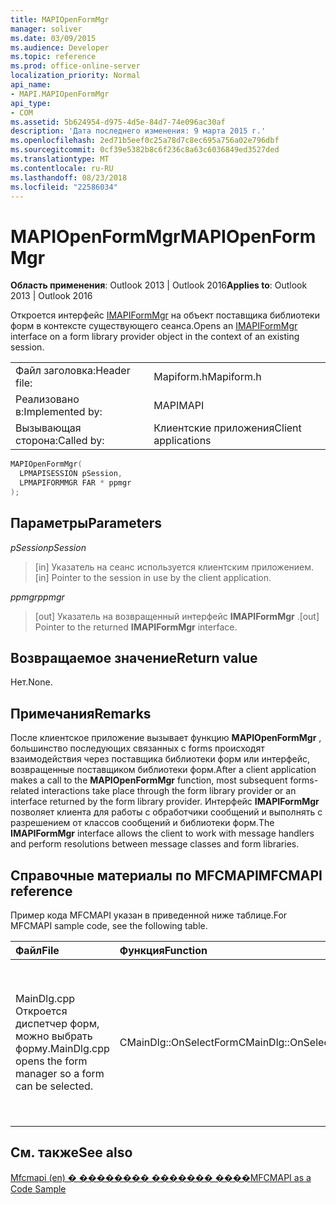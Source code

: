 ```yaml
---
title: MAPIOpenFormMgr
manager: soliver
ms.date: 03/09/2015
ms.audience: Developer
ms.topic: reference
ms.prod: office-online-server
localization_priority: Normal
api_name:
- MAPI.MAPIOpenFormMgr
api_type:
- COM
ms.assetid: 5b624954-d975-4d5e-84d7-74e096ac30af
description: 'Дата последнего изменения: 9 марта 2015 г.'
ms.openlocfilehash: 2ed71b5eef0c25a78d7c8ec695a756a02e796dbf
ms.sourcegitcommit: 0cf39e5382b8c6f236c8a63c6036849ed3527ded
ms.translationtype: MT
ms.contentlocale: ru-RU
ms.lasthandoff: 08/23/2018
ms.locfileid: "22586034"
---
```

# <a name="mapiopenformmgr"></a><span data-ttu-id="76ff3-103">MAPIOpenFormMgr</span><span class="sxs-lookup"><span data-stu-id="76ff3-103">MAPIOpenFormMgr</span></span>

  
  
<span data-ttu-id="76ff3-104">**Область применения**: Outlook 2013 | Outlook 2016</span><span class="sxs-lookup"><span data-stu-id="76ff3-104">**Applies to**: Outlook 2013 | Outlook 2016</span></span> 
  
<span data-ttu-id="76ff3-105">Откроется интерфейс [IMAPIFormMgr](imapiformmgriunknown.md) на объект поставщика библиотеки форм в контексте существующего сеанса.</span><span class="sxs-lookup"><span data-stu-id="76ff3-105">Opens an [IMAPIFormMgr](imapiformmgriunknown.md) interface on a form library provider object in the context of an existing session.</span></span> 
  
|||
|:-----|:-----|
|<span data-ttu-id="76ff3-106">Файл заголовка:</span><span class="sxs-lookup"><span data-stu-id="76ff3-106">Header file:</span></span>  <br/> |<span data-ttu-id="76ff3-107">Mapiform.h</span><span class="sxs-lookup"><span data-stu-id="76ff3-107">Mapiform.h</span></span>  <br/> |
|<span data-ttu-id="76ff3-108">Реализовано в:</span><span class="sxs-lookup"><span data-stu-id="76ff3-108">Implemented by:</span></span>  <br/> |<span data-ttu-id="76ff3-109">MAPI</span><span class="sxs-lookup"><span data-stu-id="76ff3-109">MAPI</span></span>  <br/> |
|<span data-ttu-id="76ff3-110">Вызывающая сторона:</span><span class="sxs-lookup"><span data-stu-id="76ff3-110">Called by:</span></span>  <br/> |<span data-ttu-id="76ff3-111">Клиентские приложения</span><span class="sxs-lookup"><span data-stu-id="76ff3-111">Client applications</span></span>  <br/> |
   
```cpp
MAPIOpenFormMgr(
  LPMAPISESSION pSession,
  LPMAPIFORMMGR FAR * ppmgr
);
```

## <a name="parameters"></a><span data-ttu-id="76ff3-112">Параметры</span><span class="sxs-lookup"><span data-stu-id="76ff3-112">Parameters</span></span>

 <span data-ttu-id="76ff3-113">_pSession_</span><span class="sxs-lookup"><span data-stu-id="76ff3-113">_pSession_</span></span>
  
> <span data-ttu-id="76ff3-114">[in] Указатель на сеанс используется клиентским приложением.</span><span class="sxs-lookup"><span data-stu-id="76ff3-114">[in] Pointer to the session in use by the client application.</span></span>
    
 <span data-ttu-id="76ff3-115">_ppmgr_</span><span class="sxs-lookup"><span data-stu-id="76ff3-115">_ppmgr_</span></span>
  
> <span data-ttu-id="76ff3-116">[out] Указатель на возвращенный интерфейс **IMAPIFormMgr** .</span><span class="sxs-lookup"><span data-stu-id="76ff3-116">[out] Pointer to the returned **IMAPIFormMgr** interface.</span></span> 
    
## <a name="return-value"></a><span data-ttu-id="76ff3-117">Возвращаемое значение</span><span class="sxs-lookup"><span data-stu-id="76ff3-117">Return value</span></span>

<span data-ttu-id="76ff3-118">Нет.</span><span class="sxs-lookup"><span data-stu-id="76ff3-118">None.</span></span>
  
## <a name="remarks"></a><span data-ttu-id="76ff3-119">Примечания</span><span class="sxs-lookup"><span data-stu-id="76ff3-119">Remarks</span></span>

<span data-ttu-id="76ff3-120">После клиентское приложение вызывает функцию **MAPIOpenFormMgr** , большинство последующих связанных с forms происходят взаимодействия через поставщика библиотеки форм или интерфейс, возвращенные поставщиком библиотеки форм.</span><span class="sxs-lookup"><span data-stu-id="76ff3-120">After a client application makes a call to the **MAPIOpenFormMgr** function, most subsequent forms-related interactions take place through the form library provider or an interface returned by the form library provider.</span></span> <span data-ttu-id="76ff3-121">Интерфейс **IMAPIFormMgr** позволяет клиента для работы с обработчики сообщений и выполнять с разрешением от классов сообщений и библиотеки форм.</span><span class="sxs-lookup"><span data-stu-id="76ff3-121">The **IMAPIFormMgr** interface allows the client to work with message handlers and perform resolutions between message classes and form libraries.</span></span> 
  
## <a name="mfcmapi-reference"></a><span data-ttu-id="76ff3-122">Справочные материалы по MFCMAPI</span><span class="sxs-lookup"><span data-stu-id="76ff3-122">MFCMAPI reference</span></span>

<span data-ttu-id="76ff3-123">Пример кода MFCMAPI указан в приведенной ниже таблице.</span><span class="sxs-lookup"><span data-stu-id="76ff3-123">For MFCMAPI sample code, see the following table.</span></span>
  
|<span data-ttu-id="76ff3-124">**Файл**</span><span class="sxs-lookup"><span data-stu-id="76ff3-124">**File**</span></span>|<span data-ttu-id="76ff3-125">**Функция**</span><span class="sxs-lookup"><span data-stu-id="76ff3-125">**Function**</span></span>|<span data-ttu-id="76ff3-126">**Примечание**</span><span class="sxs-lookup"><span data-stu-id="76ff3-126">**Comment**</span></span>|
|:-----|:-----|:-----|
|<span data-ttu-id="76ff3-127">MainDlg.cpp Откроется диспетчер форм, можно выбрать форму.</span><span class="sxs-lookup"><span data-stu-id="76ff3-127">MainDlg.cpp opens the form manager so a form can be selected.</span></span>  <br/> |<span data-ttu-id="76ff3-128">CMainDlg::OnSelectForm</span><span class="sxs-lookup"><span data-stu-id="76ff3-128">CMainDlg::OnSelectForm</span></span>  <br/> |<span data-ttu-id="76ff3-129">Mfcmapi (en) использует метод **MAPIOpenFormMgr** , чтобы открыть диспетчер формы, поэтому можно выбирать в форме.</span><span class="sxs-lookup"><span data-stu-id="76ff3-129">MFCMAPI uses the **MAPIOpenFormMgr** method to open the form manager so a form can be selected.</span></span>  <br/> |
   
## <a name="see-also"></a><span data-ttu-id="76ff3-130">См. также</span><span class="sxs-lookup"><span data-stu-id="76ff3-130">See also</span></span>



[<span data-ttu-id="76ff3-131">Mfcmapi (en) � �������� ������� ����</span><span class="sxs-lookup"><span data-stu-id="76ff3-131">MFCMAPI as a Code Sample</span></span>](mfcmapi-as-a-code-sample.md)

